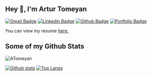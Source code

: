## Hey 👋, I'm Artur Tomeyan
[![Gmail Badge](https://img.shields.io/badge/-tomeyan.artur@gmail.com-c14438?style=flat&logo=Gmail&logoColor=white&link=mailto:tomeyan.artur@gmail.com)](mailto:tomeyan.artur@gmail.com) 
[![Linkedin Badge](https://img.shields.io/badge/-arturtomeyan-0072b1?style=flat&logo=Linkedin&logoColor=white&link=https://www.linkedin.com/in/arturtomeyan/)](https://www.linkedin.com/in/arturtomeyan/) [![Github Badge](https://img.shields.io/badge/-ATomeyan-grey?style=flat&logo=github&logoColor=white&link=https://github.com/ATomeyan/)](https://www.github.com/ATomeyan/) [![Portfolio Badge](https://img.shields.io/badge/portfolio-web-blue?style=flat&link=ATomeyan.github.io/)](ATomeyan.github.io/) <p align='left'> You can view my resume <a href='https://staff.am/profile/artur-tomeyan-d50e4e4522 ' target=_blank><u>here</u>.</a></p>
## Some of my Github Stats
<p align=left> <img src=https://komarev.com/ghpvc/?username=ATomeyan alt=ATomeyan /> </p>

[![Github stats](https://github-readme-stats.vercel.app/api?username=ATomeyan&show_icons=true&include_all_commits=true)](https://github.com/ATomeyan/github-readme-stats)
[![Top Langs](https://github-readme-stats.vercel.app/api/top-langs/?username=ATomeyan&layout=compact)](https://github.com/ATomeyan/github-readme-stats)
